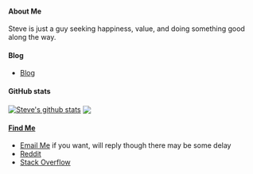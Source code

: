 #### About Me
 Steve is just a guy seeking happiness, value, and doing something good along 
 the way. 

#### Blog
* [Blog](https://github.com/SteveLauC/blog/issues)

#### GitHub stats
</a> <a href="https://github.com/anuraghazra/github-readme-stats"><img align="center" src="https://github-readme-stats-git-masterrstaa-rickstaa.vercel.app/api?username=stevelauc&show_icons=true&include_all_commits=true&theme=buefy&hide_border=true&count_private=true&bg_color=ffffff00" alt="Steve's github stats" /></a> <a href="https://github.com/anuraghazra/github-readme-stats"><img align="center" src="https://github-readme-stats-git-masterrstaa-rickstaa.vercel.app/api/top-langs/?username=SteveLauC&layout=compact&theme=buefy&hide_border=true&bg_color=ffffff00" />

#### Find Me
* <a href="mailto: stevelauc@outlook.com">Email Me</a> if you want, will reply though there may be some delay
* [Reddit](https://www.reddit.com/user/steve_lau)
* [Stack Overflow](https://stackoverflow.com/users/14092446/steve-lau)
